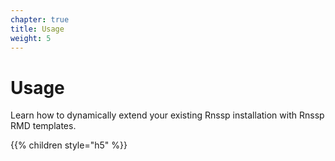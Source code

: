 ```yaml
---
chapter: true
title: Usage
weight: 5
---
```


<!-- ### Chapter 1 -->

# Usage

Learn how to dynamically extend your existing Rnssp installation with Rnssp RMD templates.


{{% children style="h5"  %}}